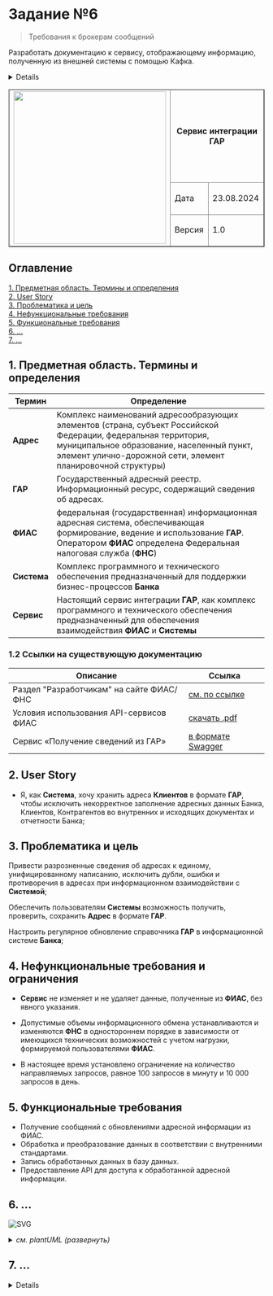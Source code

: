 # Задание №6
>Требования к брокерам сообщений

Разработать документацию к сервису, отображающему информацию, полученную из внешней системы с помощью Кафка.

<details>

## ОБЯЗАТЕЛЬНО
- ФТ, НФТ, структура документа
- С4
- Описание топиков и подключение к Кафка
- Кто какой топик читает
- Кто в какой топик пишет
- Описание сообщения для каждого топика
- Маппинг значений в топике в БД, с преобразованиями если они нужны

Все остальное будет плюсом

</details>

<table width="1000" border="1">
<thead>
  <tr>
    <td rowspan="3"><img width="300px" src="https://github.com/user-attachments/assets/9d985eaa-c3fc-4ab3-b84c-4acbd7c1bbb2"></td>
    <td colspan="2" width="700"><p align="center"><b> Сервис интеграции ГАР </b></p></td>
  </tr>
  <tr>
    <td>Дата</td>
    <td>23.08.2024</td>
  </tr>
  <tr>
    <td>Версия</td>
    <td>1.0</td>
  </tr>
</thead>
</table>


## Оглавление
[1. Предметная область. Термины и определения](#title1) <br> 
[2. User Story](#title2)</br>
[3. Проблематика и цель](#title3)</br>
[4. Нефункциональные требования](#title4)</br>
[5. Функциональные требования](#title5)</br>
[6. ...](#title6)</br>
[7. ...](#title7)</br>

## <a id="title1"> 1. Предметная область. Термины и определения </a>

|Термин	|Определение|
|---|---|
|**Адрес**|Комплекс наименований адресообразующих элементов (страна, субъект Российской Федерации, федеральная территория, муниципальное образование, населенный пункт, элемент улично-дорожной сети, элемент планировочной структуры)|
|**ГАР**	|Государственный адресный реестр. Информационный ресурс, содержащий сведения об адресах.|
|**ФИАС**	|федеральная (государственная) информационная адресная система, обеспечивающая формирование, ведение и использование **ГАР**. Оператором **ФИАС** определена Федеральная налоговая служба (**ФНС**)|
|**Система**	|Комплекс программного и технического обеспечения предназначенный для поддержки бизнес-процессов **Банка**|
|**Сервис**	|Настоящий сервис интеграции **ГАР**, как комплекс программного и технического обеспечения предназначенный для обеспечения взаимодействия **ФИАС** и **Системы**|


### <a id="title1_2"> 1.2 Ссылки на существующую документацию </a>
|Описание|Ссылка|
|---|---|
|Раздел "Разработчикам" на сайте ФИАС/ФНС|[см. по ссылке](https://fias.nalog.ru/Frontend)|
|Условия использования API-сервисов ФИАС|[скачать .pdf](https://fias.nalog.ru/docs/Условия%20использования%20API-сервисов%20ФИАС.pdf)|
|Сервис «Получение сведений из ГАР»|[в формате Swagger](https://fias-public-service.nalog.ru/api/spas/v2.0/swagger/index.html)|

## <a id="title2"> 2. User Story </a>

- Я, как **Система**, хочу хранить адреса **Клиентов** в формате **ГАР**, чтобы исключить некорректное заполнение адресных данных Банка, Клиентов, Контрагентов во внутренних и  исходящих документах и отчетности Банка;

## <a id="title3"> 3. Проблематика и цель </a>

Привести разрозненные сведения об адресах к единому, унифицированному написанию, исключить дубли, ошибки и противоречия в адресах при информационном взаимодействии с **Системой**;

Обеспечить пользователям **Системы** возможность получить, проверить, сохранить **Адрес**  в формате **ГАР**.

Настроить регулярное обновление справочника **ГАР** в информационной системе **Банка**;

## <a id="title4"> 4. Нефункциональные требования и ограничения</a>

- **Сервис** не изменяет и не удаляет данные, полученные из **ФИАС**, без явного указания.

- Допустимые объемы информационного обмена устанавливаются и изменяются **ФНС** в одностороннем порядке в зависимости от имеющихся технических возможностей с учетом нагрузки, формируемой пользователями **ФИАС**.

- В настоящее время установлено ограничение на количество направляемых запросов, равное 100 запросов в минуту и 10 000 запросов в день.

## <a id="title5"> 5. Функциональные требования </a>

- Получение сообщений с обновлениями адресной информации из ФИАС.
- Обработка и преобразование данных в соответствии с внутренними стандартами.
- Запись обработанных данных в базу данных.
- Предоставление API для доступа к обработанной адресной информации.

## <a id="title6"> 6. ... </a>

![SVG](https://www.plantuml.com/plantuml/svg/TLFDRjD04BxlKmova4OagZX6K1Kf8Ig4Wj8KzO1KRPjDPU7OZdTT2gSs23XGKNxE840yW0c4f0qnhp3xHiokOoCIkFXd_CttCpjUbug7AkgvJ3dA5O0Vy2lECC4XJd54JnCSWJx1N_eOOoec-eKjNc0C-0vVuqV60c9mzfs0UmeANOVBYiTT_w0IHWNW4ao5xVb7V-Fm4uw8SuWJVG8FF4mMTVNPNC2II14Uidua8W65sxpxaDjgVucJsFI027vYdFOzbanu7IFFDdqbWE-7lfHG1NmBb2B1cSLVf7s0Ouhv7MEAEG7oDwBNAUKTwwVaTq2einJpJHzJQMmfpi4WvdP13wWqrQVca_r0PYYHVeCpkhxKpy08v2zf5usWLCBt-0K_bqhL_nq3c5p6AxtJarKX59Y3iJe9_h1jvmGs-fGWCSdqgNvL8Gt6UAHyB-hjYP0nCrGehzaJeecqwbjjQDJRX6i8rUHIrVn7dklppat75HjUrqyxhfNBMSlLrTKgtDgwkqaznViYb8xlRNIkD7YuSwTP4wxYswtcoXybUw-IkNITJ32wnjbeYIKd8Qkk0YPSIKUUL-4wvC-N2ndlJaQyVQzserqlAgSdQB5xmSfI_wL_4cHvElF0nSK4j4DiAVq13tSx1h9xr7ChJvnWCUUodGL0ke4uDFy2xKsid-F4Ze74rynSyuO-f8Ck7d8t4dA5qMPdzPReHoHWIjPUMfE1xqcHuUYM6uASXArJCFhxVmC0)

<details><summary> <i> см. plantUML (развернуть)</i> </summary>

```plantUML
@startuml
title Обновление справочника ГАР

participant "fias.nalog.ru" as fias
box
participant "Сервис \nобновления ГАР" as serv
queue "Kafka" as q
participant "Система" as sys
endbox

Note across : В контексте задачи реализуется загрузкой из ГАР только изменённых данных ГАР \n**НФТ**: Обновление с максимально возможной скоростью. \n

autonumber

serv -> fias : REST GET \nGetLastDownloadFileInfo
serv <-- fias : 200: JSON \n(VersionId,GarXMLDeltaURL)

serv -> serv : сравнивается \nVersionId

alt 
else "VersionId = VersionId'"
serv ->X serv : UPDATE(timestamp)
else "VersionId != VersionId'"
serv -> fias : download(GarXMLDeltaURL)
end

serv <-- fias : gar_delta_xml.zip
serv -> serv : UPDATE(timestamp)
serv -> serv : конвертация \nXML>JSON
serv -> q : JSON(values)
sys -> q : Request
sys <-- q : Response
sys -> sys : UPDATE (values)

@enduml
```
</details>
  
## <a id="title7"> 7. ... </a>

<details>

</details>
<br>
<br>
